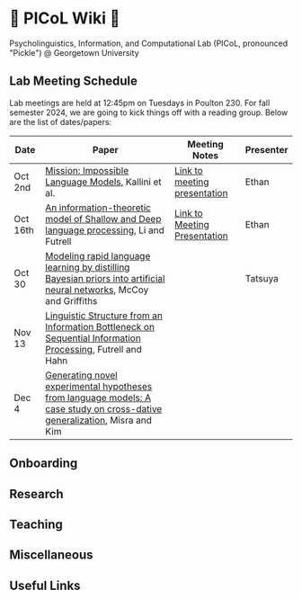 # 🥒 PICoL Wiki 🥒

Psycholinguistics, Information, and Computational Lab (PICoL, pronounced "Pickle") @ Georgetown University

## Lab Meeting Schedule

Lab meetings are held at 12:45pm on Tuesdays in Poulton 230. For fall semester 2024, we are going to kick things off with a reading group. Below are the list of dates/papers:

| Date    | Paper | Meeting Notes | Presenter| 
| -------- | ------- | ------- | -------- |
| Oct 2nd  | [Mission: Impossible Language Models](https://aclanthology.org/2024.acl-long.787.pdf), Kallini et al. | [Link to meeting presentation](https://docs.google.com/document/d/1z7NfbKq4ckzMlE2vKsh3V0AJzHUj0YjHmOpMbPwNZpg/edit?usp=sharing) | Ethan |
| Oct 16th | [An information-theoretic model of Shallow and Deep language processing](https://escholarship.org/content/qt1fd682nd/qt1fd682nd_noSplash_e733707513b8f4be3d407d3f029acd2b.pdf?t=sev3az), Li and Futrell | [Link to Meeting Presentation](https://docs.google.com/presentation/d/1W6Rm39doNRT2ZW51K9eEpa9QfoyH0OPvd5M2V56DQw4/edit?usp=sharing) | Ethan |
| Oct 30   |  [Modeling rapid language learning by distilling Bayesian priors into artificial neural networks](https://arxiv.org/abs/2305.14701), McCoy and Griffiths  |  | Tatsuya  |
| Nov 13 | [Linguistic Structure from an Information Bottleneck on Sequential Information Processing](https://arxiv.org/abs/2405.12109), Futrell and Hahn | |  |
| Dec 4 | [Generating novel experimental hypotheses from language models: A case study on cross-dative generalization](https://arxiv.org/abs/2408.05086), Misra and Kim | |  |

## Onboarding

## Research

## Teaching

## Miscellaneous

## Useful Links
